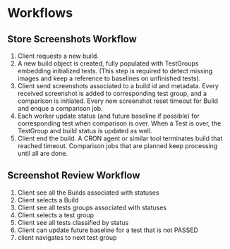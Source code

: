 Workflows
=========

## Store Screenshots Workflow

1. Client requests a new build.
2. A new build object is created, fully populated with TestGroups embedding
   initialized tests. (This step is required to detect missing images and keep a
   reference to baselines on unfinished tests).
3. Client send screenshots associated to a build id and metadata. Every received
   screenshot is added to corresponding test group, and a comparison is
   initiated.
   Every new screenshot reset timeout for Build and enque a comparison job.
4. Each worker update status (and future baseline if possible) for corresponding
   test when comparison is over. When a Test is over, the TestGroup and build
   status is updated as well.
5. Client end the build. A CRON agent or similar tool terminates build that
   reached timeout. Comparison jobs that are planned keep processing until all
   are done.

## Screenshot Review Workflow

1. Client see all the Builds associated with statuses
2. Client selects a Build
3. Client see all tests groups associated with statuses
4. Client selects a test group
5. Client see all tests classified by status
6. Client can update future baseline for a test that is not PASSED
7. client navigates to next test group

